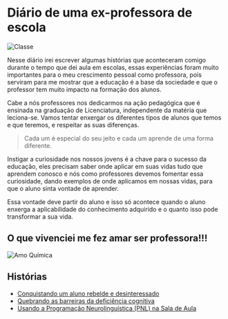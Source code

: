 # Diário de uma ex-professora de escola

![Classe](https://userscontent2.emaze.com/images/1b418360-13b8-4e96-bc4d-2af191d568bd/06f4e652-aa6f-4f3f-8555-952d82e2ba17.png)

Nesse diário irei escrever algumas histórias que aconteceram comigo durante o tempo que dei aula em escolas, essas experiências foram muito importantes para o meu crescimento pessoal como professora, pois serviram para me mostrar que a educação é a base da sociedade e que o professor tem muito impacto na formação dos alunos. 

Cabe a nós professores nos dedicarmos na ação pedagógica que é ensinada na graduação de Licenciatura, independente da matéria que leciona-se. Vamos tentar enxergar os diferentes tipos de alunos que temos e que teremos, e respeitar as suas diferenças. 

> Cada um é especial do seu jeito e cada um aprende de uma forma diferente. 

Instigar a curiosidade nos nossos jovens é a chave para o sucesso da educação, eles precisam saber onde aplicar em suas vidas tudo que aprendem conosco e nós como professores devemos fomentar essa curiosidade, dando exemplos de onde aplicamos em nossas vidas, para que o aluno sinta vontade de aprender. 

Essa vontade deve partir do aluno e isso só acontece quando o aluno enxerga a aplicabilidade do conhecimento adquirido e o quanto isso pode transformar a sua vida.

## O que vivenciei me fez amar ser professora!!!

![Amo Química](http://redes.moderna.com.br/wp-content/uploads/2011/06/Quimica_amor.jpg)

## Histórias

- [Conquistando um aluno rebelde e desinteressado](https://github.com/fpchemical/DIARIO-DE-UMA-EX-PROFESSORA-DE-ESCOLA/blob/master/conquistandoumalunorebelde.md)
- [Quebrando as barreiras da deficiência cognitiva](https://github.com/fpchemical/DIARIO-DE-UMA-EX-PROFESSORA-DE-ESCOLA/blob/master/quebrandobarreiras.md)
- [Usando a Programação Neurolinguística (PNL) na Sala de Aula](https://github.com/fpchemical/Diario-de-uma-ex-professora-de-escola/blob/master/PNLnasaladeaula.md)
